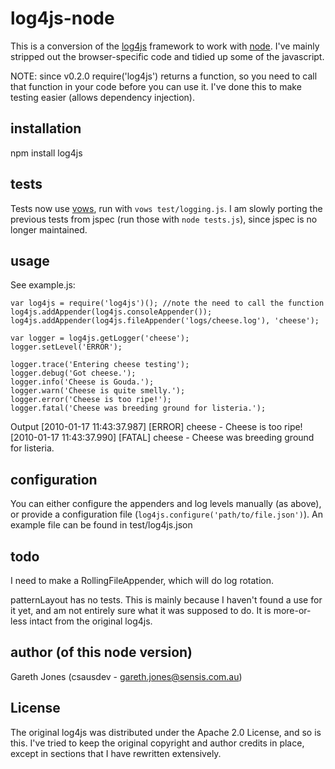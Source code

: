 # log4js-node

This is a conversion of the [log4js](http://log4js.berlios.de/index.html) 
framework to work with [node](http://nodejs.org). I've mainly stripped out the browser-specific code
and tidied up some of the javascript.

NOTE: since v0.2.0 require('log4js') returns a function, so you need to call that function in your code before you can use it. I've done this to make testing easier (allows dependency injection).

## installation

npm install log4js

## tests

Tests now use [vows](http://vowsjs.org), run with `vows test/logging.js`. I am slowly porting the previous tests from jspec (run those with `node tests.js`), since jspec is no longer maintained.

## usage

See example.js:

    var log4js = require('log4js')(); //note the need to call the function
    log4js.addAppender(log4js.consoleAppender());
    log4js.addAppender(log4js.fileAppender('logs/cheese.log'), 'cheese');
    
    var logger = log4js.getLogger('cheese');
    logger.setLevel('ERROR');
    
    logger.trace('Entering cheese testing');
    logger.debug('Got cheese.');
    logger.info('Cheese is Gouda.');  
    logger.warn('Cheese is quite smelly.');
    logger.error('Cheese is too ripe!');
    logger.fatal('Cheese was breeding ground for listeria.');
  
Output
    [2010-01-17 11:43:37.987] [ERROR] cheese - Cheese is too ripe!
    [2010-01-17 11:43:37.990] [FATAL] cheese - Cheese was breeding ground for listeria.

  
## configuration

You can either configure the appenders and log levels manually (as above), or provide a 
configuration file (`log4js.configure('path/to/file.json')`). An example file can be found
in test/log4js.json

## todo

I need to make a RollingFileAppender, which will do log rotation.

patternLayout has no tests. This is mainly because I haven't found a use for it yet, 
and am not entirely sure what it was supposed to do. It is more-or-less intact from 
the original log4js.

## author (of this node version)

Gareth Jones (csausdev - gareth.jones@sensis.com.au)

## License

The original log4js was distributed under the Apache 2.0 License, and so is this. I've tried to
keep the original copyright and author credits in place, except in sections that I have rewritten 
extensively.
